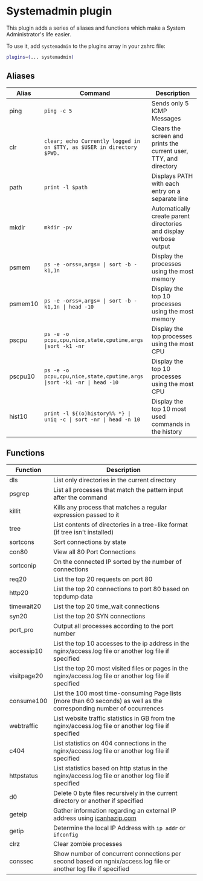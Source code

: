 # Systemadmin plugin

This plugin adds a series of aliases and functions which make a System Administrator's life easier.

To use it, add `systemadmin` to the plugins array in your zshrc file:

```zsh
plugins=(... systemadmin)
```

## Aliases

| Alias   | Command                                                                | Description                                                        |
|---------|------------------------------------------------------------------------|--------------------------------------------------------------------|
| ping    | `ping -c 5`                                                            | Sends only 5 ICMP Messages                                         |
| clr     | `clear; echo Currently logged in on $TTY, as $USER in directory $PWD.` | Clears the screen and prints the current user, TTY, and directory  |
| path    | `print -l $path`                                                       | Displays PATH with each entry on a separate line                   |
| mkdir   | `mkdir -pv`                                                            | Automatically create parent directories and display verbose output |
| psmem   | `ps -e -orss=,args= \| sort -b -k1,1n`                                 | Display the processes using the most memory                        |
| psmem10 | `ps -e -orss=,args= \| sort -b -k1,1n \| head -10`                     | Display the top 10 processes using the most memory                 |
| pscpu   | `ps -e -o pcpu,cpu,nice,state,cputime,args \|sort -k1 -nr`             | Display the top processes using the most CPU                       |
| pscpu10 | `ps -e -o pcpu,cpu,nice,state,cputime,args \|sort -k1 -nr \| head -10` | Display the top 10 processes using the most CPU                    |
| hist10  | `print -l ${(o)history%% *} \| uniq -c \| sort -nr \| head -n 10`      | Display the top 10 most used commands in the history               |

## Functions

| Function    |  Description                                                                                                          |
|-------------|-----------------------------------------------------------------------------------------------------------------------|
| dls         | List only directories in the current directory                                                                        |
| psgrep      | List all processes that match the pattern input after the command                                                     |
| killit      | Kills any process that matches a regular expression passed to it                                                      |
| tree        | List contents of directories in a tree-like format (if tree isn't installed)                                          |
| sortcons    | Sort connections by state                                                                                             |
| con80       | View all 80 Port Connections                                                                                          |
| sortconip   | On the connected IP sorted by the number of connections                                                               |
| req20       | List the top 20 requests on port 80                                                                                   |
| http20      | List the top 20 connections to port 80 based on tcpdump data                                                          |
| timewait20  | List the top 20 time_wait connections                                                                                 |
| syn20       | List the top 20 SYN connections                                                                                       |
| port_pro    | Output all processes according to the port number                                                                     |
| accessip10  | List the top 10 accesses to the ip address in the nginx/access.log file or another log file if specified              |
| visitpage20 | List the top 20 most visited files or pages in the nginx/access.log file or another log file if specified             |
| consume100  | List the 100 most time-consuming Page lists (more than 60 seconds) as well as the corresponding number of occurrences |
| webtraffic  | List website traffic statistics in GB from tne nginx/access.log file or another log file if specified                 |
| c404        | List statistics on 404 connections in the nginx/access.log file or another log file if specified                      |
| httpstatus  | List statistics based on http status in the nginx/access.log file or another log file if specified                    |
| d0          | Delete 0 byte files recursively in the current directory or another if specified                                      |
| geteip      | Gather information regarding an external IP address using [icanhazip.com](https://icanhazip.com)                      |
| getip       | Determine the local IP Address with `ip addr` or `ifconfig`                                                           |
| clrz        | Clear zombie processes                                                                                                |
| conssec     | Show number of concurrent connections per second based on ngnix/access.log file or another log file if specified      |
